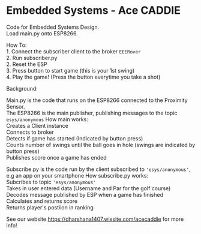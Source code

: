 # Embedded Systems - Ace CADDIE
Code for Embedded Systems Design.  
Load main.py onto ESP8266.  

How To:  
    1. Connect the subscriber client to the broker `EEERover`  
    2. Run subscriber.py  
    2. Reset the ESP  
    3. Press button to start game (this is your 1st swing)  
    4. Play the game! (Press the button everytime you take a shot)  
  
Background:  
  
  Main.py is the code that runs on the ESP8266 connected to the Proximity Sensor.   
  The ESP8266 is the main publisher, publishing messages to the topic `esys/anonymous`
    How main works:  
    Creates a Client instance  
    Connects to broker  
    Detects if game has started (Indicated by button press)  
    Counts number of swings until the ball goes in hole (swings are indicated by button press)  
    Publishes score once a game has ended 
  
Subscribe.py is the code run by the client subscribed to `'esys/anonymous'`, e.g an app on your smartphone
    How subscribe.py works:   
    Subcribes to topic `'esys/anonymous'`  
    Takes in user entered data (Username and Par for the golf course)  
    Decodes message published by ESP when a game has finished  
    Calculates and returns score  
    Returns player's postiion in ranking  
  
  
   See our website https://dharshana1407.wixsite.com/acecaddie for more info! 
